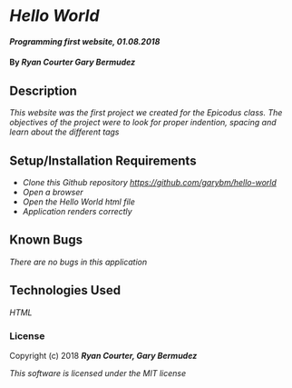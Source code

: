 # _Hello World_

#### _Programming first website, 01.08.2018_

#### By _**Ryan Courter Gary Bermudez**_

## Description

_This website was the first project we created for the Epicodus class. The objectives of the project were to look for proper indention, spacing and learn about the different tags_

## Setup/Installation Requirements

* _Clone this Github repository https://github.com/garybm/hello-world_
* _Open a browser_
* _Open the Hello World html file_
* _Application renders correctly_

## Known Bugs

_There are no bugs in this application_

## Technologies Used

_HTML_

### License

Copyright (c) 2018 **_Ryan Courter, Gary Bermudez_**

*This software is licensed under the MIT license*
